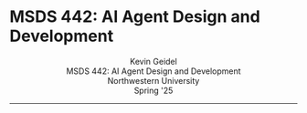 # MSDS 442: AI Agent Design and Development

<div align=center>
Kevin Geidel <br>
MSDS 442: AI Agent Design and Development<br>
Northwestern University<br>
Spring '25
</div>
<hr>

